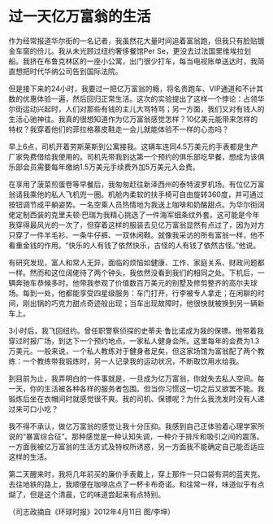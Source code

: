 # 过一天亿万富翁的生活

作为经常报道华尔街的一名记者，我虽然花大量时间追着富翁跑，但我只有脸贴镀金车窗的份儿。我从未光顾过纽约奢侈餐馆Per Se，更没去过法国里维埃拉划船。我挤在布鲁克林区的一座小公寓，出门很少打车，每当电视账单送达时，我简直想把时代华纳公司告到国际法院。

但是接下来的24小时，我要过一把亿万富翁的瘾，将名贵跑车、VIP通道和不计其数的优惠体验一遍，然后回归正常生活。这次的实验提出了这样一个悖论：占领华尔街运动兴起时，人们对那些有钱的主儿大骂特骂；另一方面，我们又对有钱人的生活心驰神往。我真的很想知道作为亿万富翁感觉怎样？10亿美元能带来怎样的特权？我穿着他们的菲拉格慕皮鞋走一会儿就能体验不一样的心态吗？

早上6点，司机开着劳斯莱斯到公寓接我。这辆车连同4.5万美元的手表都是生产厂家免费借给我使用的。司机先带我到达第一个预约的俱乐部吃早餐，想成为该俱乐部会员需要每年缴纳1.5万美元手续费外加5万美元入会费。

在享用了菠菜煎蛋卷等早餐后，我匆匆赶往新泽西州的泰特波罗机场。有位亿万富翁请我乘他的私人飞机兜一圈。机舱内柔软的扶手椅可自由旋转360度，并可通过按钮调节成平躺姿势。一名空乘人员热情地为我送上咖啡和奶酪甜点。为华尔街阔佬定制西装的克里夫顿·巴瑞为我精心挑选了一件海军细条纹外套。这可能是今年我穿得最风光的一次了，但穿着这样的服装去见亿万富翁显然有点过了，因为对方只穿了一件羊毛衫、一条牛仔裤、一双休闲鞋。就像我采访的所有富翁一样，他不看重金钱的作用。“快乐的人有钱了依然快乐，古怪的人有钱了依然古怪。”他说。

有研究发现，富人和常人无异，面临的烦恼如健康、工作、家庭关系、财政问题都一样。然而和这位阔佬待了两个钟头，我依然没看到我们的相同之处。下机后，一辆奔驰车恭候多时。他带我参观了价值数百万美元的别墅及修剪整齐的高尔夫球场。每到一处，他都能享受四星级服务：车门打开，行李被专人拿走；在闲聊的时间，刚出锅的巧克力甜点奇迹般出现；当车出现故障时，他很快就被换到另一辆新车上。

3小时后，我飞回纽约。曾任职警察侦探的史蒂夫·鲁比诺成为我的保镖。他带着我穿过时报广场，到达下一个预约地点，一家私人健身会所。这里每年的会费为1.3万美元。一般来说，一个私人教练对于健身者足矣，但这家场馆为富翁配了两个教练：一个教练带我锻炼时，另一人记录我的运动状况，不断取饮用水给我。

到目前为止，我弄明白的一件事就是，一旦成为亿万富翁，你就失去私人空间。每一天，你的生活被各种各样的服务者包围。但当你习惯这一切之后又欲罢不能。我锻炼后坐在衣帽间时就感觉很不爽。我的司机、保镖呢？为什么我洗发时没有人递过来可口小吃？

我不得不承认，做亿万富翁的感觉让我十分压抑。我感到自己正体验着心理学家所说的“暴富综合征”。那种感觉是一种认知失调，一种介于排斥和吸引之间的震荡。一方面我被亿万富翁的生活方式及特权所诱惑，另一方面我不能确定自己能否适应这样的生活。

第二天醒来时，我将几年前买的廉价手表戴上，穿上那件一只口袋有洞的蓝夹克。去往地铁的路上，我顺便在咖啡店点了一杯卡布奇诺。和往常一样，味道似乎有点煳了，但是这个清晨，它的味道尝起来有点特别。

（司志政摘自《环球时报》2012年4月11日 图/李坤）